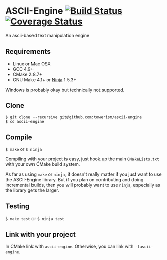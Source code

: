 # ASCII-Engine [![Build Status](https://travis-ci.org/Towerism/ascii-engine.svg?branch=develop)](https://travis-ci.org/Towerism/ascii-engine) [![Coverage Status](https://coveralls.io/repos/Towerism/ascii-engine/badge.svg?branch=develop)](https://coveralls.io/r/Towerism/ascii-engine?branch=develop)
An ascii-based text manipulation engine

## Requirements
* Linux or Mac OSX
* GCC 4.9+
* CMake 2.8.7+
* GNU Make 4.1+ or [Ninja](http://martine.github.io/ninja/) 1.5.3+

Windows is probably okay but technically not supported.

## Clone
```
$ git clone --recursive git@github.com:towerism/ascii-engine
$ cd ascii-engine
```
## Compile
`$ make` or `$ ninja`

Compiling with your project is easy, just hook up the main `CMakeLists.txt` with your own CMake build system.

As far as using `make` or `ninja`, it doesn't really matter if you just want to use the ASCII-Engine library.  But if you plan on contributing and doing incremental builds, then you will probably want to use `ninja`, especially as the library gets the larger.

## Testing
`$ make test` or `$ ninja test`

## Link with your project
In CMake link with `ascii-engine`. Otherwise, you can link with `-lascii-engine`.

